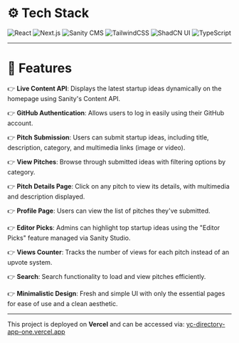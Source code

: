 # ⚙️ Tech Stack  

<div>
    <img src="https://img.shields.io/badge/-React-black?style=for-the-badge&logoColor=white&logo=react&color=61DAFB" alt="React" />
    <img src="https://img.shields.io/badge/-Next_JS-black?style=for-the-badge&logoColor=white&logo=nextdotjs&color=000000" alt="Next.js" />
    <img src="https://img.shields.io/badge/-Sanity-black?style=for-the-badge&logoColor=white&logo=sanity&color=F03E2F" alt="Sanity CMS" />
    <img src="https://img.shields.io/badge/-Tailwind_CSS-black?style=for-the-badge&logoColor=white&logo=tailwindcss&color=06B6D4" alt="TailwindCSS" />
    <img src="https://img.shields.io/badge/-ShadCN-black?style=for-the-badge&logoColor=white&logo=design&color=4A4A4A" alt="ShadCN UI" />
    <img src="https://img.shields.io/badge/-TypeScript-black?style=for-the-badge&logoColor=white&logo=typescript&color=3178C6" alt="TypeScript" />
</div>

---

# 🔋 Features  

👉 **Live Content API**: Displays the latest startup ideas dynamically on the homepage using Sanity's Content API.  

👉 **GitHub Authentication**: Allows users to log in easily using their GitHub account.  

👉 **Pitch Submission**: Users can submit startup ideas, including title, description, category, and multimedia links (image or video).  

👉 **View Pitches**: Browse through submitted ideas with filtering options by category.  

👉 **Pitch Details Page**: Click on any pitch to view its details, with multimedia and description displayed.  

👉 **Profile Page**: Users can view the list of pitches they've submitted.  

👉 **Editor Picks**: Admins can highlight top startup ideas using the "Editor Picks" feature managed via Sanity Studio.  

👉 **Views Counter**: Tracks the number of views for each pitch instead of an upvote system.  

👉 **Search**: Search functionality to load and view pitches efficiently.  

👉 **Minimalistic Design**: Fresh and simple UI with only the essential pages for ease of use and a clean aesthetic.  

---

This project is deployed on **Vercel** and can be accessed via: [yc-directory-app-one.vercel.app]([https://yc-directory-app-one.vercel.app/](https://yc-directory-14z2x0m39-aneeqshaffy7gmailcoms-projects.vercel.app/))
